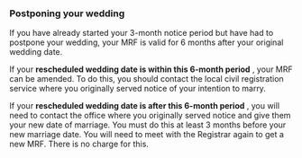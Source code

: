 ###  Postponing your wedding

If you have already started your 3-month notice period but have had to
postpone your wedding, your MRF is valid for 6 months after your original
wedding date.

If your **rescheduled wedding date is within this 6-month period** , your MRF
can be amended. To do this, you should contact the local civil registration
service where you originally served notice of your intention to marry.

If your **rescheduled wedding date is after this 6-month period** , you will
need to contact the office where you originally served notice and give them
your new date of marriage. You must do this at least 3 months before your new
marriage date. You will need to meet with the Registrar again to get a new
MRF. There is no charge for this.
